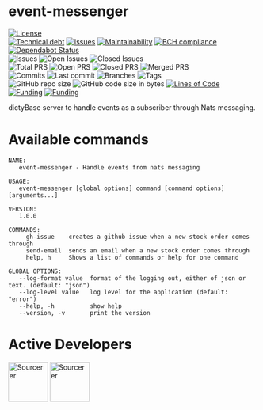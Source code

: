 # event-messenger
[![License](https://img.shields.io/badge/License-BSD%202--Clause-blue.svg)](LICENSE)   
[![Technical debt](https://badgen.net/codeclimate/tech-debt/dictyBase/event-messenger)](https://codeclimate.com/github/dictyBase/event-messenger/trends/technical_debt)
[![Issues](https://badgen.net/codeclimate/issues/dictyBase/event-messenger)](https://codeclimate.com/github/dictyBase/event-messenger/issues)
[![Maintainability](https://api.codeclimate.com/v1/badges/b760838bd7baa776bffd/maintainability)](https://codeclimate.com/github/dictyBase/event-messenger/maintainability)
[![BCH compliance](https://bettercodehub.com/edge/badge/dictyBase/event-messenger?branch=develop)](https://bettercodehub.com/)
[![Dependabot Status](https://api.dependabot.com/badges/status?host=github&repo=dictyBase/event-messenger)](https://dependabot.com)   
![Issues](https://badgen.net/github/issues/dictyBase/event-messenger)
![Open Issues](https://badgen.net/github/open-issues/dictyBase/event-messenger)
![Closed Issues](https://badgen.net/github/closed-issues/dictyBase/event-messenger)   
![Total PRS](https://badgen.net/github/prs/dictyBase/event-messenger)
![Open PRS](https://badgen.net/github/open-prs/dictyBase/event-messenger)
![Closed PRS](https://badgen.net/github/closed-prs/dictyBase/event-messenger)
![Merged PRS](https://badgen.net/github/merged-prs/dictyBase/event-messenger)   
![Commits](https://badgen.net/github/commits/dictyBase/event-messenger/develop)
![Last commit](https://badgen.net/github/last-commit/dictyBase/event-messenger/develop)
![Branches](https://badgen.net/github/branches/dictyBase/event-messenger)
![Tags](https://badgen.net/github/tags/dictyBase/event-messenger/?color=cyan)   
![GitHub repo size](https://img.shields.io/github/repo-size/dictyBase/event-messenger?style=plastic)
![GitHub code size in bytes](https://img.shields.io/github/languages/code-size/dictyBase/event-messenger?style=plastic)
[![Lines of Code](https://badgen.net/codeclimate/loc/dictyBase/event-messenger)](https://codeclimate.com/github/dictyBase/event-messenger/code)   
[![Funding](https://badgen.net/badge/NIGMS/Rex%20L%20Chisholm,dictyBase/yellow?list=|)](https://projectreporter.nih.gov/project_info_description.cfm?aid=9476993)
[![Funding](https://badgen.net/badge/NIGMS/Rex%20L%20Chisholm,DSC/yellow?list=|)](https://projectreporter.nih.gov/project_info_description.cfm?aid=9438930)

dictyBase server to handle events as a subscriber through Nats messaging.

# Available commands

```
NAME:
   event-messenger - Handle events from nats messaging

USAGE:
   event-messenger [global options] command [command options] [arguments...]

VERSION:
   1.0.0

COMMANDS:
     gh-issue    creates a github issue when a new stock order comes through
     send-email  sends an email when a new stock order comes through
     help, h     Shows a list of commands or help for one command

GLOBAL OPTIONS:
   --log-format value  format of the logging out, either of json or text. (default: "json")
   --log-level value   log level for the application (default: "error")
   --help, -h          show help
   --version, -v       print the version
```

# Active Developers

<a href="https://sourcerer.io/cybersiddhu"><img src="https://sourcerer.io/assets/avatar/cybersiddhu" height="80px" alt="Sourcerer"></a>
<a href="https://sourcerer.io/wildlifehexagon"><img src="https://sourcerer.io/assets/avatar/wildlifehexagon" height="80px" alt="Sourcerer"></a>
